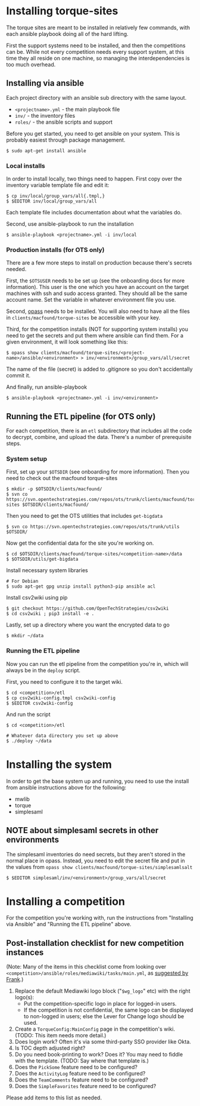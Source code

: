 # Installing torque-sites

The torque sites are meant to be installed in relatively few commands, with
each ansible playbook doing all of the hard lifting.

First the support systems need to be installed, and then the competitions
can be.  While not every competition needs every support system, at this time
they all reside on one machine, so managing the interdependencies is too
much overhead.

## Installing via ansible

Each project directory with an ansible sub directory with the same
layout.

* `<projectname>.yml` - the main playbook file
* `inv/` - the inventory files
* `roles/` - the ansible scripts and support

Before you get started, you need to get ansible on your system.  This
is probably easiest through package management.

```
$ sudo apt-get install ansible
```

### Local installs

In order to install locally, two things need to happen.  First
copy over the inventory variable template file and edit it:

```
$ cp inv/local/group_vars/all{.tmpl,}
$ $EDITOR inv/local/group_vars/all
```

Each template file includes documentation about what the variables do.

Second, use ansible-playbook to run the installation

```
$ ansible-playbook <projectname>.yml -i inv/local
```

### Production installs (for OTS only)

There are a few more steps to install on production because there's
secrets needed.

First, the `$OTSUSER` needs to be set up (see the onboarding docs
for more information).  This user is the one which you have an
account on the target machines with ssh and sudo access granted.
They should all be the same account name.  Set the variable in
whatever environment file you use.

Second, [opass](https://github.com/OpenTechStrategies/ots-tools/blob/master/opass)
needs to be installed.  You will also need to have all the files
in `clients/macfound/torque-sites` be accessible with your key.

Third, for the competition installs (NOT for supporting system installs)
you need to get the secrets and put them where ansible can find them.
For a given environment, it will look something like this:

```
$ opass show clients/macfound/torque-sites/<project-name>/ansible/<environment> > inv/<environment>/group_vars/all/secret
```

The name of the file (secret) is added to .gitignore so you don't
accidentally commit it.

And finally, run ansible-playbook

```
$ ansible-playbook <projectname>.yml -i inv/<environment>
```

## Running the ETL pipeline (for OTS only)

For each competition, there is an `etl` subdirectory that includes all the
code to decrypt, combine, and upload the data.  There's a number of
prerequisite steps.

### System setup

First, set up your `$OTSDIR` (see onboarding for more information).
Then you need to check out the macfound torque-sites

```
$ mkdir -p $OTSDIR/clients/macfound/
$ svn co https://svn.opentechstrategies.com/repos/ots/trunk/clients/macfound/torque-sites $OTSDIR/clients/macfound/
```

Then you need to get the OTS utilities that includes `get-bigdata`
```
$ svn co https://svn.opentechstrategies.com/repos/ots/trunk/utils $OTSDIR/
```

Now get the confidential data for the site you're working on.

```
$ cd $OTSDIR/clients/macfound/torque-sites/<competition-name>/data
$ $OTSDIR/utils/get-bigdata
```

Install necessary system libraries
```
# For Debian
$ sudo apt-get gpg unzip install python3-pip ansible acl
```

Install csv2wiki using pip
```
$ git checkout https://github.com/OpenTechStrategies/csv2wiki
$ cd csv2wiki ; pip3 install -e .
```

Lastly, set up a directory where you want the encrypted data to go

```
$ mkdir ~/data
```

### Running the ETL pipeline

Now you can run the etl pipeline from the competition you're in, which
will always be in the `deploy` script.

First, you need to configure it to the target wiki.

```
$ cd <competition>/etl
$ cp csv2wiki-config.tmpl csv2wiki-config
$ $EDITOR csv2wiki-config
```

And run the script

```
$ cd <competition>/etl

# Whatever data directory you set up above
$ ./deploy ~/data
```

# Installing the system

In order to get the base system up and running, you need to use the install
from ansible instructions above for the following:

* mwlib
* torque
* simplesaml

## NOTE about simplesaml secrets in other environments

The simplesaml inventories do need secrets, but they aren't stored in the
normal place in opass.  Instead, you need to edit the secret file and
put in the values from `opass show clients/macfound/torque-sites/simplesamlsalt`

```
$ $EDITOR simplesaml/inv/<environment>/group_vars/all/secret
```

# Installing a competition

For the competition you're working with, run the instructions from
"Installing via Ansible" and "Running the ETL pipeline" above.

## Post-installation checklist for new competition instances

(Note: Many of the items in this checklist come from looking over
`<competition>/ansible/roles/mediawiki/tasks/main.yml`, as 
[suggested by Frank](https://chat.opentechstrategies.com/#narrow/stream/45-Lever-for.20Change/topic/data/near/82255).)

1. Replace the default Mediawiki logo block ("`$wg_logo`" etc) with the right logo(s):
   - Put the competition-specific logo in place for logged-in users.
   - If the competition is not confidential, the same logo can be displayed to non-logged in users;
     else the Lever for Change logo should be used.
2. Create a `TorqueConfig:MainConfig` page in the competition's wiki.
   (TODO: This item needs more detail.)
3. Does login work?  Often it's via some third-party SSO provider like Okta.
4. Is TOC depth adjusted right?
5. Do you need book-printing to work?  Does it?  You may need to
   fiddle with the template.  (TODO: Say where that template is.)
6. Does the `PickSome` feature need to be configured?
7. Does the `ActivityLog` feature need to be configured?
8. Does the `TeamComments` feature need to be configured?
9. Does the `SimpleFavorites` feature need to be configured?

Please add items to this list as needed.
